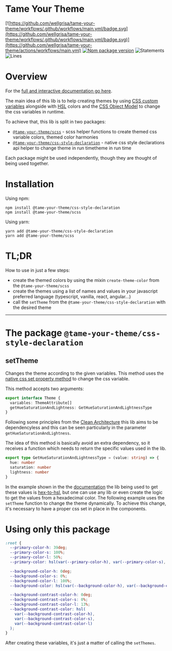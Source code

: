 # Tame Your Theme

[![https://github.com/wellgrisa/tame-your-theme/workflows/.github/workflows/main.yml/badge.svg](https://github.com/wellgrisa/tame-your-theme/workflows/.github/workflows/main.yml/badge.svg)](https://github.com/wellgrisa/tame-your-theme/actions/workflows/main.yml) [![Npm package version](https://badgen.net/npm/v/@tame-your-theme/css-style-declaration)](https://www.npmjs.com/package/@tame-your-theme/css-style-declaration)
![Statements](https://img.shields.io/badge/statements-94.44%25-brightgreen.svg?style=flat)
![Lines](https://img.shields.io/badge/lines-95.23%25-brightgreen.svg?style=flat)

# Overview

For the [full and interactive documentation go here](https://wellgrisa.github.io/tame-your-theme/).

The main idea of this lib is to help creating themes by using [CSS custom variables](https://developer.mozilla.org/en-US/docs/Web/CSS/Using_CSS_custom_properties#Inheritance_of_CSS_Variables) alongside with [HSL](https://vanseodesign.com/web-design/hue-saturation-and-lightness/) colors and the [CSS Object Model](https://developer.mozilla.org/en-US/docs/Web/API/CSS_Object_Model) to change the css variables in runtime.

To achieve that, this lib is split in two packages:

- [`@tame-your-theme/scss`](https://www.npmjs.com/package/@tame-your-theme/scss) - scss helper functions to create themed css variable colors, themed color harmonies
- [`@tame-your-theme/css-style-declaration`](https://www.npmjs.com/package/@tame-your-theme/css-style-declaration) - native css style declarations api helper to change theme in run timetheme in run time

Each package might be used independently, though they are thought of being used together.

# Installation

Using npm:

```
npm install @tame-your-theme/css-style-declaration
npm install @tame-your-theme/scss
```

Using yarn:

```
yarn add @tame-your-theme/css-style-declaration
yarn add @tame-your-theme/scss
```

# TL;DR

How to use in just a few steps:

- create the themed colors by using the mixin `create-theme-color` from the `@tame-your-theme/scss`
- create the themes using a list of names and values in your javascript preferred language (typescript, vanilla, react, angular...)
- call the `setTheme` from the `@tame-your-theme/css-style-declaration` with the desired theme

---

# The package `@tame-your-theme/css-style-declaration`

## setTheme

Changes the theme according to the given variables. This method uses the [native css set property method](https://developer.mozilla.org/en-US/docs/Web/API/CSSStyleDeclaration/setProperty) to change the css variable.

This method accepts two arguments:

```ts
export interface Theme {
  variables: ThemeAttribute[]
  getHueSaturationAndLightness: GetHueSaturationAndLightnessType
}
```

Following some principles from the [Clean Architecture](https://www.amazon.com.br/dp/B075LRM681/ref=dp-kindle-redirect?_encoding=UTF8&btkr=1) this lib aims to be dependencyless and this can be seen particularly in the parameter `getHueSaturationAndLightness`.

The idea of this method is basically avoid an extra dependency, so it receives a function which needs to return the specific values used in the lib.

```ts
export type GetHueSaturationAndLightnessType = (value: string) => {
  hue: number
  saturation: number
  lightness: number
}
```

In the example shown in the the [documentation](https://wellgrisa.github.io/tame-your-theme/) the lib being used to get these values is [hex-to-hsl](https://www.npmjs.com/package/hex-to-hsl), but one can use any lib or even create the logic to get the values from a hexadecimal color. The following example uses the `setTheme` function to change the theme dynamically. To achieve this change, it's necessary to have a proper css set in place in the components.

# Using only this package

```scss
:root {
  --primary-color-h: 39deg;
  --primary-color-s: 100%;
  --primary-color-l: 50%;
  --primary-color: hsl(var(--primary-color-h), var(--primary-color-s), var(--primary-color-l));

  --background-color-h: 0deg;
  --background-color-s: 0%;
  --background-color-l: 100%;
  --background-color: hsl(var(--background-color-h), var(--background-color-s), var(--background-color-l));

  --background-contrast-color-h: 0deg;
  --background-contrast-color-s: 0%;
  --background-contrast-color-l: 13%;
  --background-contrast-color: hsl(
    var(--background-contrast-color-h),
    var(--background-contrast-color-s),
    var(--background-contrast-color-l)
  );
}
```

After creating these variables, it's just a matter of calling the `setThemes`.
